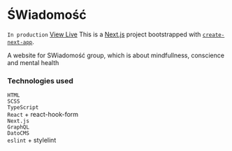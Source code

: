# ŚWiadomość
`In production`
[View Live](https://swiadomosc.vercel.app/)
This is a [Next.js](https://nextjs.org/) project bootstrapped with [`create-next-app`](https://github.com/vercel/next.js/tree/canary/packages/create-next-app).

A website for SWiadomość group, which is about mindfullness, conscience and mental health

### Technologies used
`HTML`\
`SCSS`\
`TypeScript`\
`React` + react-hook-form\
`Next.js`\
`GraphQL`\
`DatoCMS`\
`eslint` + stylelint
